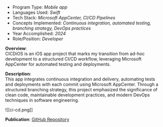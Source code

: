 - Program Type: _Mobile app_
- Languages Used: _Swift_
- Tech Stack: _Microsoft AppCenter, CI/CD Pipelines_
- Concepts Implemented: _Continuous integration, automated testing, branching strategy, DevOps practices_
- Year Accomplished: _2024_
- Role/Position: _Developer_

**Overview**:  
CICDiOS is an iOS app project that marks my transition from ad-hoc development to a structured CI/CD workflow, leveraging Microsoft AppCenter for automated testing and deployments.

**Description**:  
This app integrates continuous integration and delivery, automating tests and deployments with each commit using Microsoft AppCenter. Through a structured branching strategy, this project emphasized the significance of clean code, maintainable development practices, and modern DevOps techniques in software engineering.

![[ci-cd.png]]

**Publication**: [GitHub Repository](https://github.com/far1h/CICDiOS)  
